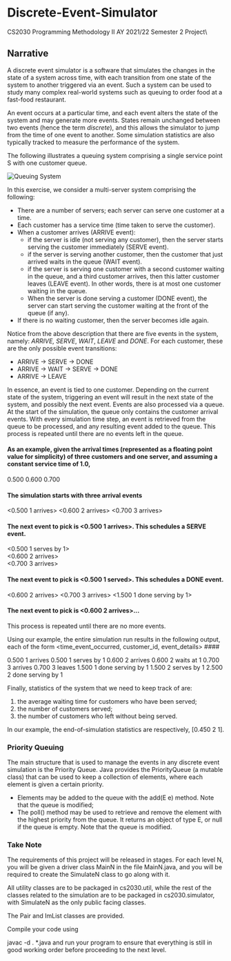 # Discrete-Event-Simulator
CS2030 Programming Methodology II AY 2021/22 Semester 2 Project\

## Narrative
A discrete event simulator is a software that simulates the changes in the state of a system across time, with each transition from one state of the system to another triggered via an event. Such a system can be used to study many complex real-world systems such as queuing to order food at a fast-food restaurant.

An event occurs at a particular time, and each event alters the state of the system and may generate more events. States remain unchanged between two events (hence the term *discrete*), and this allows the simulator to jump from the time of one event to another. Some simulation statistics are also typically tracked to measure the performance of the system.

The following illustrates a queuing system comprising a single service point S with one customer queue.

![Queuing System](https://i.imgur.com/xgh7ON0.png)

In this exercise, we consider a multi-server system comprising the following:

* There are a number of servers; each server can serve one customer at a time.
* Each customer has a service time (time taken to serve the customer).
* When a customer arrives (ARRIVE event):
  * if the server is idle (not serving any customer), then the server starts serving the customer immediately (SERVE event).
  * if the server is serving another customer, then the customer that just arrived waits in the queue (WAIT event).
  * if the server is serving one customer with a second customer waiting in the queue, and a third customer arrives, then this latter customer leaves (LEAVE event). In other words, there is at most one customer waiting in the queue.
  * When the server is done serving a customer (DONE event), the server can start serving the customer waiting at the front of the queue (if any).
* If there is no waiting customer, then the server becomes idle again.

Notice from the above description that there are five events in the system, namely: *ARRIVE, SERVE*, *WAIT*, *LEAVE* and *DONE*. For each customer, these are the only possible event transitions:

* ARRIVE → SERVE → DONE
* ARRIVE → WAIT → SERVE → DONE
* ARRIVE → LEAVE

In essence, an event is tied to one customer. Depending on the current state of the system, triggering an event will result in the next state of the system, and possibly the next event. Events are also processed via a queue. At the start of the simulation, the queue only contains the customer arrival events. With every simulation time step, an event is retrieved from the queue to be processed, and any resulting event added to the queue. This process is repeated until there are no events left in the queue.

#### As an example, given the arrival times (represented as a floating point value for simplicity) of three customers and one server, and assuming a constant service time of 1.0,

0.500
0.600
0.700

#### The simulation starts with three arrival events

<0.500 1 arrives>
<0.600 2 arrives>
<0.700 3 arrives>

#### The next event to pick is <0.500 1 arrives>. This schedules a SERVE event.

<0.500 1 serves by 1> </br>
<0.600 2 arrives> </br>
<0.700 3 arrives> </br>

#### The next event to pick is <0.500 1 served>. This schedules a DONE event.
<0.600 2 arrives>
<0.700 3 arrives>
<1.500 1 done serving by 1>

#### The next event to pick is <0.600 2 arrives>...

This process is repeated until there are no more events.

Using our example, the entire simulation run results in the following output, each of the form <time_event_occurred, customer_id, event_details> ####

0.500 1 arrives
0.500 1 serves by 1
0.600 2 arrives
0.600 2 waits at 1
0.700 3 arrives
0.700 3 leaves
1.500 1 done serving by 1
1.500 2 serves by 1
2.500 2 done serving by 1

Finally, statistics of the system that we need to keep track of are:

1. the average waiting time for customers who have been served;
2. the number of customers served;
3. the number of customers who left without being served.

In our example, the end-of-simulation statistics are respectively, [0.450 2 1].

### Priority Queuing
The main structure that is used to manage the events in any discrete event simulation is the Priority Queue. Java provides the PriorityQueue (a mutable class) that can be used to keep a collection of elements, where each element is given a certain priority.

* Elements may be added to the queue with the add(E e) method. Note that the queue is modified;
* The poll() method may be used to retrieve and remove the element with the highest priority from the queue. It returns an object of type E, or null if the queue is empty. Note that the queue is modified.

### Take Note
The requirements of this project will be released in stages. For each level N, you will be given a driver class MainN in the file MainN.java, and you will be required to create the SimulateN class to go along with it.

All utility classes are to be packaged in cs2030.util, while the rest of the classes related to the simulation are to be packaged in cs2030.simulator, with SimulateN as the only public facing classes.

The Pair and ImList classes are provided.

Compile your code using

javac -d . *.java
and run your program to ensure that everything is still in good working order before proceeding to the next level.

